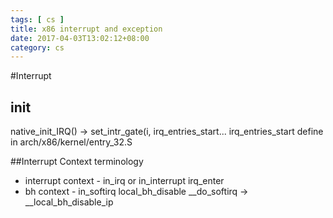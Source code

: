 ```yaml
---
tags: [ cs ] 
title: x86 interrupt and exception
date: 2017-04-03T13:02:12+08:00 
category: cs
---
```



#Interrupt
## init
native_init_IRQ() ->  set_intr_gate(i, irq_entries_start...
irq_entries_start define in arch/x86/kernel/entry_32.S

##Interrupt Context terminology
* interrupt context - in_irq or in_interrupt
irq_enter 
* bh context - in_softirq
local_bh_disable 
__do_softirq -> __local_bh_disable_ip
